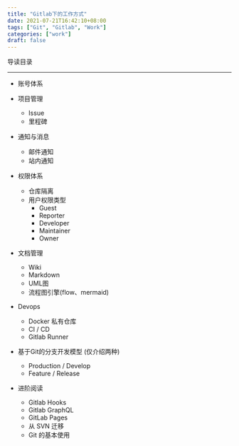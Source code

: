 ```yaml
---
title: "Gitlab下的工作方式"
date: 2021-07-21T16:42:10+08:00 
tags: ["Git", "Gitlab", "Work"]
categories: ["work"]
draft: false
---
```


导读目录

---

- 账号体系
- 项目管理
    - Issue
    - 里程碑
- 通知与消息
    - 邮件通知
    - 站内通知
- 权限体系
    - 仓库隔离
    - 用户权限类型
        - Guest
        - Reporter
        - Developer
        - Maintainer
        - Owner
- 文档管理
    - Wiki
    - Markdown
    - UML图
    - 流程图引擎(flow、mermaid)
- Devops
    - Docker 私有仓库
    - CI / CD
    - Gitlab Runner
- 基于Git的分支开发模型 (仅介绍两种)
    - Production / Develop
    - Feature / Release

- 进阶阅读
    - Gitlab Hooks
    - Gitlab GraphQL
    - GitLab Pages
    - 从 SVN 迁移
    - Git 的基本使用
